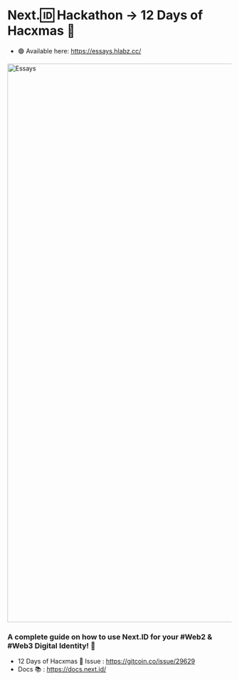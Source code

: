 # Next.🆔 Hackathon -> 12 Days of Hacxmas 🎄

- 🟢 Available here: https://essays.hlabz.cc/

<img width="1255" alt="Essays" src="https://user-images.githubusercontent.com/113842155/209415534-4d9880c3-0d24-4126-93b7-193c2c378caf.png">


### A complete guide on how to use Next.ID for your #Web2 & #Web3 Digital Identity! 🌈
 
- 12 Days of Hacxmas 🎄 Issue : https://gitcoin.co/issue/29629
- Docs 📚 : https://docs.next.id/
